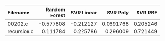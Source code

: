 | Filename    |   Random Forest |   SVR Linear |   SVR Poly |   SVR RBF |        KNN |   Gradient Boosting |   AdaBoost |   Random Number |
|:------------|----------------:|-------------:|-----------:|----------:|-----------:|--------------------:|-----------:|----------------:|
| 00202.c     |       -0.577808 |    -0.212127 |  0.0691768 |  0.205246 |  0.0370273 |           -0.101479 | -0.0326835 |       -0.236293 |
| recursion.c |        0.111784 |     0.225786 |  0.296009  |  0.721449 | -0.0212608 |            0.771283 |  0.152093  |        0.59645  |